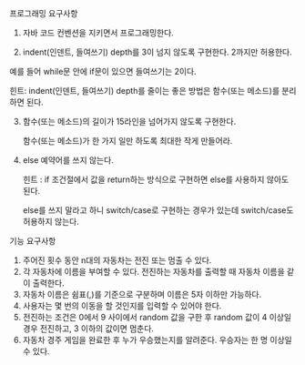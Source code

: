 프로그래밍 요구사항

1. 자바 코드 컨벤션을 지키면서 프로그래밍한다.

2. indent(인덴트, 들여쓰기) depth를 3이 넘지 않도록 구현한다. 2까지만 허용한다. 

  예를 들어 while문 안에 if문이 있으면 들여쓰기는 2이다. 

  힌트: indent(인덴트, 들여쓰기) depth를 줄이는 좋은 방법은 함수(또는 메소드)를 분리하면 된다.

3. 함수(또는 메소드)의 길이가 15라인을 넘어가지 않도록 구현한다.

   함수(또는 메소드)가 한 가지 일만 하도록 최대한 작게 만들어라.

4. else 예약어를 쓰지 않는다.

   힌트 : if 조건절에서 값을 return하는 방식으로 구현하면 else를 사용하지 않아도 된다.

   else를 쓰지 말라고 하니 switch/case로 구현하는 경우가 있는데 switch/case도 허용하지 않는다.



기능 요구사항

1. 주어진 횟수 동안 n대의 자동차는 전진 또는 멈출 수 있다.
2. 각 자동차에 이름을 부여할 수 있다. 전진하는 자동차를 출력할 때 자동차 이름을 같이 출력한다.
3. 자동차 이름은 쉼표(,)를 기준으로 구분하며 이름은 5자 이하만 가능하다.
4. 사용자는 몇 번의 이동을 할 것인지를 입력할 수 있어야 한다.
5. 전진하는 조건은 0에서 9 사이에서 random 값을 구한 후 random 값이 4 이상일 경우 전진하고, 3 이하의 값이면 멈춘다.
6. 자동차 경주 게임을 완료한 후 누가 우승했는지를 알려준다. 우승자는 한 명 이상일 수 있다. 

